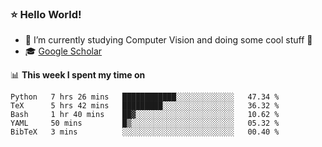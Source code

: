 ### ⭐️ Hello World!

<!--
**hologerry/hologerry** is a ✨ _special_ ✨ repository because its `README.md` (this file) appears on your GitHub profile.

Here are some ideas to get you started:

- 🔭 I’m currently working and studying on Computer Vision
- 🌱 I’m currently learning at Peking University
- 💬 Ask me about 
- 📫 How to reach me: E-mail
- 😄 Pronouns: he/his
- ⚡ Fun fact: Music is the Power
-->


- 🔭 I’m currently studying Computer Vision and doing some cool stuff 🤖
- 🎓 [Google Scholar](https://scholar.google.com/citations?user=3ykqW9wAAAAJ&hl=en)


📊 **This week I spent my time on**

<!--START_SECTION:waka-->
```text
Python   7 hrs 26 mins   ████████████░░░░░░░░░░░░░   47.34 % 
TeX      5 hrs 42 mins   █████████░░░░░░░░░░░░░░░░   36.32 % 
Bash     1 hr 40 mins    ██▓░░░░░░░░░░░░░░░░░░░░░░   10.62 % 
YAML     50 mins         █▒░░░░░░░░░░░░░░░░░░░░░░░   05.32 % 
BibTeX   3 mins          ░░░░░░░░░░░░░░░░░░░░░░░░░   00.40 % 
```
<!--END_SECTION:waka-->
